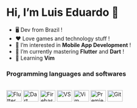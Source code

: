  # Hi, I’m Luis Eduardo 👋
- :desktop_computer: Dev from Brazil ! 
- :heart: Love games and technology stuff !
- 👀 I’m interested in **Mobile App Development** !
- :book: I’m currently mastering **Flutter** and **Dart** ! 
- 📝 Learning **Vim**

### Programming languages and softwares
<div style='display: inline_block'><br>
<img align='center' alt='Flutter' height=30 width=40 src="https://cdn.jsdelivr.net/gh/devicons/devicon/icons/flutter/flutter-original.svg" />
<img align='center' alt='Dart' height=30 width=40 src="https://cdn.jsdelivr.net/gh/devicons/devicon/icons/dart/dart-original.svg" />
<img align='center' alt='Firebase' height=30 width=40 src="https://cdn.jsdelivr.net/gh/devicons/devicon/icons/firebase/firebase-plain.svg" />
<img align='center' alt='VS' height=30 width=40 src="https://cdn.jsdelivr.net/gh/devicons/devicon/icons/vscode/vscode-original.svg" />
<img align='center' alt='Vim' height=30 width=40 src="https://cdn.jsdelivr.net/gh/devicons/devicon/icons/vim/vim-original.svg" />
<img align='center' alt='Premiere' height=30 width=40 src="https://cdn.jsdelivr.net/gh/devicons/devicon/icons/premierepro/premierepro-original.svg" />
<img align='center' alt='Git' height=30 width=40 src="https://cdn.jsdelivr.net/gh/devicons/devicon/icons/git/git-original.svg" />
</div>

<!---
LuisEduardo-M/LuisEduardo-M is a ✨ special ✨ repository because its `README.md` (this file) appears on your GitHub profile.
You can click the Preview link to take a look at your changes.
--->
